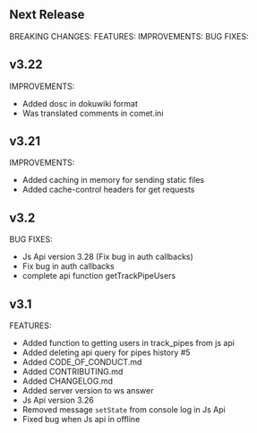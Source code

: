 ## Next Release

BREAKING CHANGES: 
FEATURES: 
IMPROVEMENTS: 
BUG FIXES:

## v3.22

IMPROVEMENTS:

* Added dosc in dokuwiki format
* Was translated comments in comet.ini
 
## v3.21

IMPROVEMENTS:

* Added caching in memory for sending static files
* Added cache-control headers for get requests
 
## v3.2

BUG FIXES:
 * Js Api version 3.28 (Fix bug in auth callbacks)
 * Fix bug in auth callbacks
 * complete api function getTrackPipeUsers
 
## v3.1
 
FEATURES: 

 * Added function to getting users in track_pipes from js api
 * Added deleting api query for pipes history #5 
 * Added CODE_OF_CONDUCT.md
 * Added CONTRIBUTING.md
 * Added CHANGELOG.md
 * Added server version to ws answer
 * Js Api version 3.26
 * Removed message `setState` from console log in Js Api
 * Fixed bug when Js api in offline
